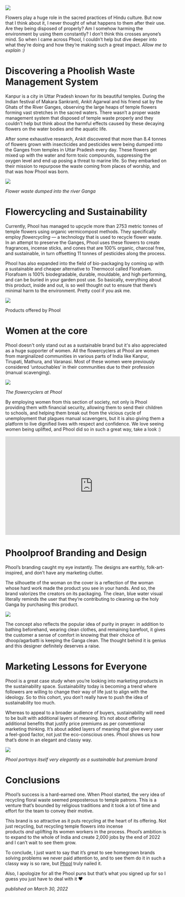 ![](https://miro.medium.com/v2/resize:fit:1400/1*S6zoFqCbkvfGXqLJW4D52w.jpeg)

Flowers play a huge role in the sacred practices of Hindu culture. But now that I think about it, I never thought of what happens to them after their use. Are they being disposed of properly? Am I somehow harming the environment by using them constantly? I don’t think this crosses anyone’s mind. So when I came across Phool, I couldn’t help but dive deeper into what they’re doing and how they’re making such a great impact. _Allow me to explain :)_

# Discovering a Phoolish Waste Management System

Kanpur is a city in Uttar Pradesh known for its beautiful temples. During the Indian festival of Makara Sankranti, Ankit Agarwal and his friend sat by the Ghats of the River Ganges, observing the large heaps of temple flowers forming vast stretches in the sacred waters. There wasn’t a proper waste management system that disposed of temple waste properly and they couldn't help but think about the harmful effects caused by these decaying flowers on the water bodies and the aquatic life.

After some exhaustive research, Ankit discovered that more than 8.4 tonnes of flowers grown with insecticides and pesticides were being dumped into the Ganges from temples in Uttar Pradesh every day. These flowers get mixed up with the water and form toxic compounds, suppressing the oxygen level and end up posing a threat to marine life. So they embarked on their mission to repurpose the waste coming from places of worship, and that was how Phool was born.

![](https://miro.medium.com/v2/resize:fit:1400/1*PlymWDFj_PfqnBV914e0SQ.jpeg)

_Flower waste dumped into the river Ganga_

# Flowercycling and Sustainability

Currently, Phool has managed to upcycle more than 2753 metric tonnes of temple flowers using organic vermicompost methods. They specifically employ _flowercycling_ — a technology that is used to recycle flower waste. In an attempt to preserve the Ganges, Phool uses these flowers to create fragrances, incense sticks, and cones that are 100% organic, charcoal free, and sustainable, in turn offsetting 11 tonnes of pesticides along the process.

Phool has also expanded into the field of bio-packaging by coming up with a sustainable and cheaper alternative to Thermocol called Florafoam. Florafoam is 100% biodegradable, durable, mouldable, and high performing, and can be buried in your garden post use. So basically, everything about this product, inside and out, is so well thought out to ensure that there’s minimal harm to the environment. Pretty cool if you ask me.

![](https://miro.medium.com/v2/resize:fit:1400/1*4SebseZTB7gBSd4r3kNjqw.jpeg)

Products offered by Phool

# Women at the core

Phool doesn't only stand out as a sustainable brand but it's also appreciated as a huge supporter of women. All the flowercyclers at Phool are women from marginalized communities in various parts of India like Kanpur, Tirupati, Mathura, and Varanasi. Most of these women were previously considered ‘untouchables’ in their communities due to their profession (manual scavenging).

![](https://miro.medium.com/v2/resize:fit:1400/1*anupLmwJYIQLtOmdFM_cPw.jpeg)

_The flowercyclers at Phool_

By employing women from this section of society, not only is Phool providing them with financial security, allowing them to send their children to schools, and helping them break out from the vicious cycle of unemployment that plagues manual scavengers, but it is also giving them a platform to live dignified lives with respect and confidence. We love seeing women being uplifted, and Phool did so in such a great way, take a look :)
<iframe width="545" height="307" src="https://www.youtube.com/embed/Boogipm_9Qg" title="New life for waste flowers, and for these women too" frameborder="0" allow="accelerometer; autoplay; clipboard-write; encrypted-media; gyroscope; picture-in-picture; web-share" referrerpolicy="strict-origin-when-cross-origin" allowfullscreen></iframe>

# Phoolproof Branding and Design

Phool’s branding caught my eye instantly. The designs are earthly, folk-art-inspired, and don’t have any marketing clutter.

The silhouette of the woman on the cover is a reflection of the woman whose hard work made the product you see in your hands. And so, the brand valorizes the creators on its packaging. The clean, blue water visual literally reminds the user that they’re contributing to cleaning up the holy Ganga by purchasing this product.

![](https://miro.medium.com/v2/resize:fit:1400/1*JAkzBGTQTSfgAnFhjuh7nQ.png)

The concept also reflects the popular idea of purity in prayer: in addition to bathing beforehand, wearing clean clothes, and remaining barefoot, it gives the customer a sense of comfort in knowing that their choice of dhoop/agarbatti is keeping the Ganga clean. The thought behind it is genius and this designer definitely deserves a raise.

# Marketing Lessons for Everyone

Phool is a great case study when you’re looking into marketing products in the sustainability space. Sustainability today is becoming a trend where followers are willing to change their way of life just to align with the ideology. So to this cohort, you don’t really have to push the idea of sustainability too much.

Whereas to appeal to a broader audience of buyers, sustainability will need to be built with additional layers of meaning. It’s not about offering additional benefits that justify price premiums as per conventional marketing thinking. It’s about added layers of meaning that give every user a feel-good factor, not just the eco-conscious ones. Phool shows us how that’s done in an elegant and classy way.

![](https://miro.medium.com/v2/resize:fit:1400/1*Rsj9ITRaqoIQpfXUSonvlg.jpeg)

_Phool portrays itself very elegantly as a sustainable but premium brand_

# Conclusions

Phool’s success is a hard-earned one. When Phool started, the very idea of recycling floral waste seemed preposterous to temple patrons. This is a venture that’s bounded by religious traditions and it took a lot of time and effort for the team to convey their motive.

This brand is so attractive as it puts recycling at the heart of its offering. Not just recycling, but recycling temple flowers into incense products _and_ uplifting its women workers in the process. Phool’s ambition is to expand to the whole of India and create 2,000 jobs by the end of 2022 and I can’t wait to see them grow.

To conclude, I just want to say that it’s great to see homegrown brands solving problems we never paid attention to, and to see them do it in such a classy way is so rare, but [Phool](https://phool.co/) truly nailed it.

Also, I apologize for all the Phool puns but that’s what you signed up for so I guess you just have to deal with it ❤


_published on March 30, 2022_
